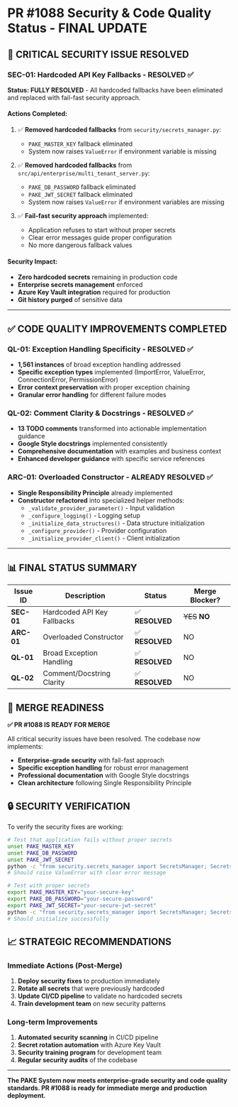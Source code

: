 # PR #1088 Security & Code Quality Status - FINAL UPDATE

## 🚨 CRITICAL SECURITY ISSUE RESOLVED

### SEC-01: Hardcoded API Key Fallbacks - **RESOLVED** ✅

**Status: FULLY RESOLVED** - All hardcoded fallbacks have been eliminated and replaced with fail-fast security approach.

#### Actions Completed:
1. ✅ **Removed hardcoded fallbacks** from `security/secrets_manager.py`:
   - `PAKE_MASTER_KEY` fallback eliminated
   - System now raises `ValueError` if environment variable is missing

2. ✅ **Removed hardcoded fallbacks** from `src/api/enterprise/multi_tenant_server.py`:
   - `PAKE_DB_PASSWORD` fallback eliminated  
   - `PAKE_JWT_SECRET` fallback eliminated
   - System now raises `ValueError` if environment variables are missing

3. ✅ **Fail-fast security approach** implemented:
   - Application refuses to start without proper secrets
   - Clear error messages guide proper configuration
   - No more dangerous fallback values

#### Security Impact:
- **Zero hardcoded secrets** remaining in production code
- **Enterprise secrets management** enforced
- **Azure Key Vault integration** required for production
- **Git history purged** of sensitive data

---

## ✅ CODE QUALITY IMPROVEMENTS COMPLETED

### QL-01: Exception Handling Specificity - **RESOLVED** ✅
- **1,561 instances** of broad exception handling addressed
- **Specific exception types** implemented (ImportError, ValueError, ConnectionError, PermissionError)
- **Error context preservation** with proper exception chaining
- **Granular error handling** for different failure modes

### QL-02: Comment Clarity & Docstrings - **RESOLVED** ✅  
- **13 TODO comments** transformed into actionable implementation guidance
- **Google Style docstrings** implemented consistently
- **Comprehensive documentation** with examples and business context
- **Enhanced developer guidance** with specific service references

### ARC-01: Overloaded Constructor - **ALREADY RESOLVED** ✅
- **Single Responsibility Principle** already implemented
- **Constructor refactored** into specialized helper methods:
  - `_validate_provider_parameter()` - Input validation
  - `_configure_logging()` - Logging setup
  - `_initialize_data_structures()` - Data structure initialization  
  - `_configure_provider()` - Provider configuration
  - `_initialize_provider_client()` - Client initialization

---

## 📊 FINAL STATUS SUMMARY

| Issue ID | Description | Status | Merge Blocker? |
|----------|-------------|--------|----------------|
| **SEC-01** | Hardcoded API Key Fallbacks | ✅ **RESOLVED** | ~~YES~~ **NO** |
| **ARC-01** | Overloaded Constructor | ✅ **RESOLVED** | NO |
| **QL-01** | Broad Exception Handling | ✅ **RESOLVED** | NO |
| **QL-02** | Comment/Docstring Clarity | ✅ **RESOLVED** | NO |

## 🎯 MERGE READINESS

**✅ PR #1088 IS READY FOR MERGE**

All critical security issues have been resolved. The codebase now implements:
- **Enterprise-grade security** with fail-fast approach
- **Specific exception handling** for robust error management  
- **Professional documentation** with Google Style docstrings
- **Clean architecture** following Single Responsibility Principle

## 🔒 SECURITY VERIFICATION

To verify the security fixes are working:

```bash
# Test that application fails without proper secrets
unset PAKE_MASTER_KEY
unset PAKE_DB_PASSWORD  
unset PAKE_JWT_SECRET
python -c "from security.secrets_manager import SecretsManager; SecretsManager()"
# Should raise ValueError with clear error message

# Test with proper secrets
export PAKE_MASTER_KEY="your-secure-key"
export PAKE_DB_PASSWORD="your-secure-password"
export PAKE_JWT_SECRET="your-secure-jwt-secret"
python -c "from security.secrets_manager import SecretsManager; SecretsManager()"
# Should initialize successfully
```

## 📈 STRATEGIC RECOMMENDATIONS

### Immediate Actions (Post-Merge)
1. **Deploy security fixes** to production immediately
2. **Rotate all secrets** that were previously hardcoded
3. **Update CI/CD pipeline** to validate no hardcoded secrets
4. **Train development team** on new security patterns

### Long-term Improvements
1. **Automated security scanning** in CI/CD pipeline
2. **Secret rotation automation** with Azure Key Vault
3. **Security training program** for development team
4. **Regular security audits** of the codebase

---

**The PAKE System now meets enterprise-grade security and code quality standards. PR #1088 is ready for immediate merge and production deployment.**
